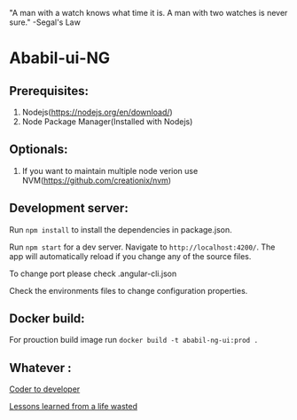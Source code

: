 "A man with a watch knows what time it is. A man with two watches is never sure." -Segal's Law

# Ababil-ui-NG

## Prerequisites:

1. Nodejs(https://nodejs.org/en/download/)
2. Node Package Manager(Installed with Nodejs)

## Optionals:

1. If you want to maintain multiple node verion use NVM(https://github.com/creationix/nvm)

## Development server:

Run `npm install` to install the dependencies in package.json.

Run `npm start` for a dev server. Navigate to `http://localhost:4200/`. The app will automatically reload if you change any of the source files.

To change port please check .angular-cli.json

Check the environments files to change configuration properties.

## Docker build:

For prouction build image run `docker build -t ababil-ng-ui:prod .`

## Whatever :

[Coder to developer](https://www.joelonsoftware.com/2004/05/05/mike-gunderloys-coder-to-developer/) 

[Lessons learned from a life wasted](https://programmingisterrible.com/)









